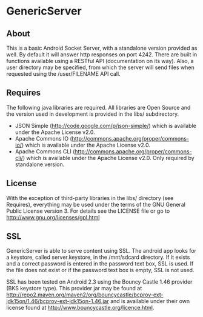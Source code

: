 GenericServer
=============

About
-----

This is a basic Android Socket Server, with a standalone version provided as well. By default it will answer http responses on port 4242. There are built in functions available using a RESTful API (documentation on its way). Also, a user directory may be specified, from which the server will send files when requested using the /user/FILENAME API call.

Requires
--------

The following java libraries are required. All libraries are Open Source and the version used in development is provided in the libs/ subdirectory.

* JSON Simple (http://code.google.com/p/json-simple/) which is available under the Apache License v2.0.
* Apache Commons IO (http://commons.apache.org/proper/commons-io/) which is available under the Apache License v2.0.
* Apache Commons CLI (http://commons.apache.org/proper/commons-cli/) which is available under the Apache License v2.0. Only required by standalone version.

License
-------

With the exception of third-party libraries in the libs/ directory (see Requires), everything may be used under the terms of the GNU General Public License version 3. For details see the LICENSE file or go to http://www.gnu.org/licenses/gpl.html


SSL
---

GenericServer is able to serve content using SSL. The android app looks for a keystore, called server.keystore, in the /mnt/sdcard directory. If it exists and a correct password is entered in the password text box, SSL is used. If the file does not exist or if the password text box is empty, SSL is not used.

SSL has been tested on Android 2.3 using the Bouncy Castle 1.46 provider (BKS keystore type). This provider jar may be found at http://repo2.maven.org/maven2/org/bouncycastle/bcprov-ext-jdk15on/1.46/bcprov-ext-jdk15on-1.46.jar and is available under their own license found at http://www.bouncycastle.org/licence.html.
